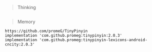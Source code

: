 > Thinking

```

```

> Memory

```
https://github.com/promeG/TinyPinyin
implementation 'com.github.promeg:tinypinyin:2.0.3'
implementation 'com.github.promeg:tinypinyin-lexicons-android-cncity:2.0.3'
```

